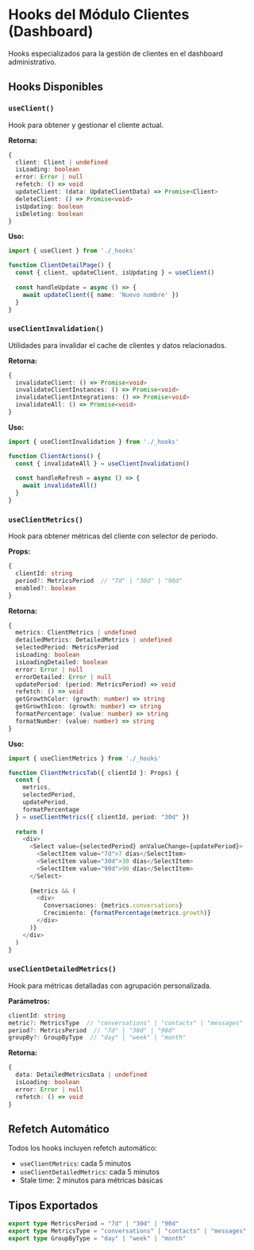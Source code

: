 # Hooks del Módulo Clientes (Dashboard)

Hooks especializados para la gestión de clientes en el dashboard administrativo.

## Hooks Disponibles

### `useClient()`
Hook para obtener y gestionar el cliente actual.

**Retorna:**
```typescript
{
  client: Client | undefined
  isLoading: boolean
  error: Error | null
  refetch: () => void
  updateClient: (data: UpdateClientData) => Promise<Client>
  deleteClient: () => Promise<void>
  isUpdating: boolean
  isDeleting: boolean
}
```

**Uso:**
```typescript
import { useClient } from './_hooks'

function ClientDetailPage() {
  const { client, updateClient, isUpdating } = useClient()
  
  const handleUpdate = async () => {
    await updateClient({ name: 'Nuevo nombre' })
  }
}
```

### `useClientInvalidation()`
Utilidades para invalidar el cache de clientes y datos relacionados.

**Retorna:**
```typescript
{
  invalidateClient: () => Promise<void>
  invalidateClientInstances: () => Promise<void>
  invalidateClientIntegrations: () => Promise<void>
  invalidateAll: () => Promise<void>
}
```

**Uso:**
```typescript
import { useClientInvalidation } from './_hooks'

function ClientActions() {
  const { invalidateAll } = useClientInvalidation()
  
  const handleRefresh = async () => {
    await invalidateAll()
  }
}
```

### `useClientMetrics()`
Hook para obtener métricas del cliente con selector de periodo.

**Props:**
```typescript
{
  clientId: string
  period?: MetricsPeriod  // "7d" | "30d" | "90d"
  enabled?: boolean
}
```

**Retorna:**
```typescript
{
  metrics: ClientMetrics | undefined
  detailedMetrics: DetailedMetrics | undefined
  selectedPeriod: MetricsPeriod
  isLoading: boolean
  isLoadingDetailed: boolean
  error: Error | null
  errorDetailed: Error | null
  updatePeriod: (period: MetricsPeriod) => void
  refetch: () => void
  getGrowthColor: (growth: number) => string
  getGrowthIcon: (growth: number) => string
  formatPercentage: (value: number) => string
  formatNumber: (value: number) => string
}
```

**Uso:**
```typescript
import { useClientMetrics } from './_hooks'

function ClientMetricsTab({ clientId }: Props) {
  const {
    metrics,
    selectedPeriod,
    updatePeriod,
    formatPercentage
  } = useClientMetrics({ clientId, period: "30d" })
  
  return (
    <div>
      <Select value={selectedPeriod} onValueChange={updatePeriod}>
        <SelectItem value="7d">7 días</SelectItem>
        <SelectItem value="30d">30 días</SelectItem>
        <SelectItem value="90d">90 días</SelectItem>
      </Select>
      
      {metrics && (
        <div>
          Conversaciones: {metrics.conversations}
          Crecimiento: {formatPercentage(metrics.growth)}
        </div>
      )}
    </div>
  )
}
```

### `useClientDetailedMetrics()`
Hook para métricas detalladas con agrupación personalizada.

**Parámetros:**
```typescript
clientId: string
metric?: MetricsType  // "conversations" | "contacts" | "messages"
period?: MetricsPeriod  // "7d" | "30d" | "90d"
groupBy?: GroupByType  // "day" | "week" | "month"
```

**Retorna:**
```typescript
{
  data: DetailedMetricsData | undefined
  isLoading: boolean
  error: Error | null
  refetch: () => void
}
```

## Refetch Automático

Todos los hooks incluyen refetch automático:
- `useClientMetrics`: cada 5 minutos
- `useClientDetailedMetrics`: cada 5 minutos
- Stale time: 2 minutos para métricas básicas

## Tipos Exportados

```typescript
export type MetricsPeriod = "7d" | "30d" | "90d"
export type MetricsType = "conversations" | "contacts" | "messages"
export type GroupByType = "day" | "week" | "month"
```

